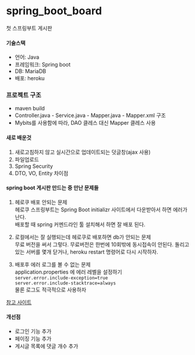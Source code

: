 # spring_boot_board
첫 스프링부트 게시판

#### 기술스택
- 언어: Java 
- 프레임워크: Spring boot 
- DB: MariaDB 
- 배포: heroku 

### 프로젝트 구조 
- maven build
- Controller.java - Service.java - Mapper.java - Mapper.xml 구조 
- Mybits를 사용함에 따라, DAO 클레스 대신 Mapper 클레스 사용

#### 새로 배운것 
1. 새로고침하지 않고 실시간으로 업데이트되는 덧글창(ajax 사용)
2. 파일업로드 
3. Spring Security
4. DTO, VO, Entity 차이점 

#### spring boot 게시판 만드는 중 만난 문제들

1. 헤로쿠 배포 안되는 문제    
헤로쿠 스프링부트는 Spring Boot initializr 사이트에서 다운받아서 하면 에러가 난다.   
배포할 때 spring 커멘드라인 툴 설치해서 하면 잘 배포 된다.    

2. 로컬에서는 잘 실행되는데 헤로쿠로 배포하면 db가 안되는 문제    
무료 버전을 써서 그렇다. 무료버전은 한번에 10회밖에 동시접속이 안된다.
돌리고 있는 서버를 몇개 닫거나, heroku restart 명령어로 다시 시작하자. 

3. 배포후 에러 로그를 볼 수 없는 문제    
application.properties 에 에러 레벨을 설정하기    
```server.error.include-exception=true```   
```server.error.include-stacktrace=always```   
물론 로그도 적극적으로 사용하자   

[참고 사이트](https://private.tistory.com/51?category=753861)


#### 개선점
- 로그인 기능 추가 
- 페이징 기능 추가 
- 게시글 목록에 댓글 개수 추가

